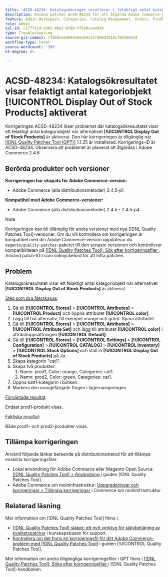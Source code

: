 ```yaml
---
title: 'ACSD-48234: Katalogsökningen resulterar i felaktigt antal kategoriobjekt när [!UICONTROL Display Out of Stock Products] är aktiverat'
description: Använd patchen ACSD-48234 för att åtgärda Adobe Commerce-problemet där katalogsökningsresultatet visar ett felaktigt antal kategoriobjekt när alternativet [!UICONTROL Display Out of Stock Products] är aktiverat.
feature: Admin Workspace, Categories, Catalog Management, Orders, Products, Search
role: Admin
exl-id: c177f12d-2db5-48e2-8f88-ff589cea4dd4
type: Troubleshooting
source-git-commit: 7fdb02a6d89d50ea593c5fd99d78101f89198424
workflow-type: tm+mt
source-wordcount: '385'
ht-degree: 0%

---
```


# ACSD-48234: Katalogsökresultatet visar felaktigt antal kategoriobjekt **[!UICONTROL Display Out of Stock Products]** aktiverat

Korrigeringen ACSD-48234 löser problemet där katalogsökresultatet visar ett felaktigt antal kategoriobjekt när alternativet **[!UICONTROL Display Out of Stock Products]** är aktiverat. Den här korrigeringen är tillgänglig när [[!DNL Quality Patches Tool (QPT)]](https://experienceleague.adobe.com/en/docs/commerce-operations/tools/quality-patches-tool/quality-patches-tool-to-self-serve-quality-patches) 1.1.25 är installerad. Korrigerings-ID är ACSD-48234. Observera att problemet är planerat att åtgärdas i Adobe Commerce 2.4.6.


## Berörda produkter och versioner

**Korrigeringen har skapats för Adobe Commerce-version:**
* Adobe Commerce (alla distributionsmetoder) 2.4.5-p1

**Kompatibel med Adobe Commerce-versioner:**
* Adobe Commerce (alla distributionsmetoder) 2.4.5 - 2.4.5-p4

>[!NOTE]
>
>Korrigeringen kan bli tillämplig för andra versioner med nya [!DNL Quality Patches Tool]-versioner. Om du vill kontrollera om korrigeringen är kompatibel med din Adobe Commerce-version uppdaterar du `magento/quality-patches`-paketet till den senaste versionen och kontrollerar kompatibiliteten på [[!DNL Quality Patches Tool]: Sök efter korrigeringsfiler ](https://experienceleague.adobe.com/tools/commerce-quality-patches/index.html). Använd patch-ID:t som söknyckelord för att hitta patchen.

## Problem

Katalogsökresultatet visar ett felaktigt antal kategoriobjekt när alternativet **[!UICONTROL Display Out of Stock Products]** är aktiverat.

<u>Steg som ska återskapas</u>:

1. Gå till **[!UICONTROL Stores]** > **[!UICONTROL Attributes]** > **[!UICONTROL Product]** och öppna attributet **[!UICONTROL color]**.
1. Lägg till två alternativ, till exempel orange och grönt. Spara attributet.
1. Gå till **[!UICONTROL Stores]** > **[!UICONTROL Attributes]** > **[!UICONTROL Attribute Set]** och lägg till attributet **[!UICONTROL color]** i attributuppsättningen **[!UICONTROL Default]**.
1. Gå till **[!UICONTROL Stores]** > **[!UICONTROL Settings]** > **[!UICONTROL Configuration]** > **[!UICONTROL CATALOG]** > **[!UICONTROL Inventory]** > **[!UICONTROL Stock Options]** och ställ in **[!UICONTROL Display Out of Stock Products]** på _Ja_.
1. Skapa kategorin &quot;cat1&quot;.
1. Skapa två produkter:
   1. Namn: prod1, Color: orange, Categories: cat1.
   1. Namn: prod2, Color: green, Categories: cat1.
1. Öppna katt1-kategorin i butiken.
1. Markera den orangefärgade färgen i lagernavigeringen.

<u>Förväntade resultat</u>:

Endast prod1-produkt visas.

<u>Faktiska resultat</u>:

Både prod1- och prod2-produkter visas.

## Tillämpa korrigeringen

Använd följande länkar beroende på distributionsmetod för att tillämpa enskilda korrigeringsfiler:

* Lokal användning för Adobe Commerce eller Magento Open Source: [[!DNL Quality Patches Tool] > Användning ](/help/tools/quality-patches-tool/usage.md) i guiden [!DNL Quality Patches Tool].
* Adobe Commerce om molninfrastruktur: [Uppgraderingar och korrigeringar > Tillämpa korrigeringar](https://experienceleague.adobe.com/docs/commerce-cloud-service/user-guide/develop/upgrade/apply-patches.html) i Commerce om molninfrastruktur.

## Relaterad läsning

Mer information om [!DNL Quality Patches Tool] finns i:

* [[!DNL Quality Patches Tool] släppt: ett nytt verktyg för självbetjäning av kvalitetspatchar](https://experienceleague.adobe.com/en/docs/commerce-operations/tools/quality-patches-tool/quality-patches-tool-to-self-serve-quality-patches) i kunskapsbasen för support.
* [Kontrollera om det finns en korrigeringsfil för ditt Adobe Commerce-problem med  [!DNL Quality Patches Tool]](/help/tools/quality-patches-tool/patches-available-in-qpt/check-patch-for-magento-issue-with-magento-quality-patches.md) i guiden [!UICONTROL Quality Patches Tool].


Mer information om andra tillgängliga korrigeringsfiler i QPT finns i [[!DNL Quality Patches Tool]: Söka efter korrigeringsfiler ](https://experienceleague.adobe.com/tools/commerce-quality-patches/index.html) i [!DNL Quality Patches Tool]-handboken.
